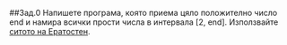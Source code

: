 ##Зад.0
Напишете програма, която приема цяло положително число end и намира всички прости числа в интервала [2, end]. Използвайте [ситото на Ератостен](https://en.wikipedia.org/wiki/Sieve_of_Eratosthenes).